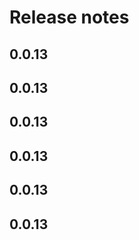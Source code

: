 # Release notes

<!-- do not remove -->

## 0.0.13




## 0.0.13




## 0.0.13




## 0.0.13




## 0.0.13




## 0.0.13



